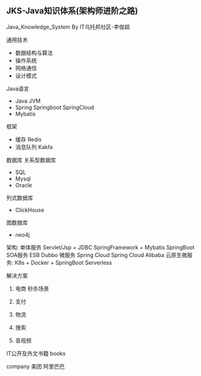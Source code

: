 JKS-Java知识体系(架构师进阶之路)
-----------------------
Java_Knowledge_System  By IT乌托邦社区-李俊超

通用技术
* 数据结构与算法
* 操作系统
* 网络通信
* 设计模式

Java语言
* Java
  JVM
* Spring
  Springboot
  SpringCloud
* Mybatis

框架
* 缓存
  Redis
* 消息队列
  Kakfa
  
数据库
关系型数据库
* SQL
* Mysql
* Oracle

列式数据库
* ClickHouse

图数据库
* neo4j


架构:
    单体服务
        Servlet/Jsp + JDBC
        SpringFramework + Mybatis
        SpringBoot 
    SOA服务
        ESB
        Dubbo
    微服务
        Spring Cloud
        Spring Cloud Alibaba
        云原生微服务: K8s + Docker + SpringBoot
    Serverless


解决方案
1. 电商
    秒杀场景
3. 支付
    
4. 物流
    
5. 搜索
    
6. 音视频
    






IT公开及外文书籍
books


company
  美团
  阿里巴巴

